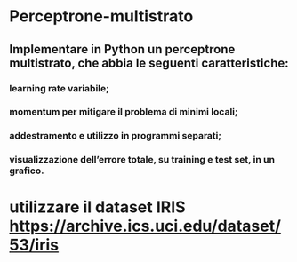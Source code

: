 # Perceptrone-multistrato

## Implementare in Python un perceptrone multistrato, che abbia le seguenti caratteristiche:

### learning rate variabile;

### momentum per mitigare il problema di minimi locali;

### addestramento e utilizzo in programmi separati;

### visualizzazione dell’errore totale, su training e test set, in un grafico.

# utilizzare il dataset IRIS https://archive.ics.uci.edu/dataset/53/iris
